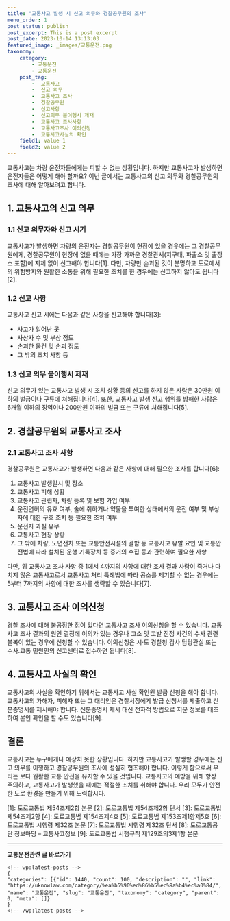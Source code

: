 ```yaml
---
title: "교통사고 발생 시 신고 의무와 경찰공무원의 조사"
menu_order: 1
post_status: publish
post_excerpt: This is a post excerpt
post_date: 2023-10-14 13:13:03
featured_image: _images/교통운전.png
taxonomy:
    category:
        - 교통운전
        - 교통운전
    post_tag:
        -  교통사고
        -  신고 의무
        -  교통사고 조사
        -  경찰공무원
        -  신고사항
        -  신고의무 불이행시 제재
        -  교통사고 조사사항
        -  교통사고조사 이의신청
        -  교통사고사실의 확인
    field1: value 1
    field2: value 2
---
```




교통사고는 차량 운전자들에게는 피할 수 없는 상황입니다. 하지만 교통사고가 발생하면 운전자들은 어떻게 해야 할까요? 이번 글에서는 교통사고의 신고 의무와 경찰공무원의 조사에 대해 알아보려고 합니다.

## 1. 교통사고의 신고 의무

### 1.1 신고 의무자와 신고 시기

교통사고가 발생하면 차량의 운전자는 경찰공무원이 현장에 있을 경우에는 그 경찰공무원에게, 경찰공무원이 현장에 없을 때에는 가장 가까운 경찰관서(지구대, 파출소 및 출장소 포함)에 지체 없이 신고해야 합니다[1]. 다만, 차량만 손괴된 것이 분명하고 도로에서의 위험방지와 원활한 소통을 위해 필요한 조치를 한 경우에는 신고하지 않아도 됩니다[2].

### 1.2 신고 사항

교통사고 신고 시에는 다음과 같은 사항을 신고해야 합니다[3]:
- 사고가 일어난 곳
- 사상자 수 및 부상 정도
- 손괴한 물건 및 손괴 정도
- 그 밖의 조치 사항 등

### 1.3 신고 의무 불이행시 제재

신고 의무가 있는 교통사고 발생 시 조치 상황 등의 신고를 하지 않은 사람은 30만원 이하의 벌금이나 구류에 처해집니다[4]. 또한, 교통사고 발생 신고 행위를 방해한 사람은 6개월 이하의 징역이나 200만원 이하의 벌금 또는 구류에 처해집니다[5].

## 2. 경찰공무원의 교통사고 조사

### 2.1 교통사고 조사 사항

경찰공무원은 교통사고가 발생하면 다음과 같은 사항에 대해 필요한 조사를 합니다[6]:
1. 교통사고 발생일시 및 장소
2. 교통사고 피해 상황
3. 교통사고 관련자, 차량 등록 및 보험 가입 여부
4. 운전면허의 유효 여부, 술에 취하거나 약물을 투여한 상태에서의 운전 여부 및 부상자에 대한 구호 조치 등 필요한 조치 여부
5. 운전자 과실 유무
6. 교통사고 현장 상황
7. 그 밖에 차량, 노면전차 또는 교통안전시설의 결함 등 교통사고 유발 요인 및 교통안전법에 따라 설치된 운행 기록장치 등 증거의 수집 등과 관련하여 필요한 사항

다만, 위 교통사고 조사 사항 중 1에서 4까지의 사항에 대한 조사 결과 사람이 죽거나 다치지 않은 교통사고로서 교통사고 처리 특례법에 따라 공소를 제기할 수 없는 경우에는 5부터 7까지의 사항에 대한 조사를 생략할 수 있습니다[7].

## 3. 교통사고 조사 이의신청

경찰 조사에 대해 불공정한 점이 있다면 교통사고 조사 이의신청을 할 수 있습니다. 교통사고 조사 결과의 원인 결정에 이의가 있는 경우나 고소 및 고발 진정 사건의 수사 관련 불복이 있는 경우에 신청할 수 있습니다. 이의신청은 시·도 경찰청 감사 담당관실 또는 수사.교통 민원인의 신고센터로 접수하면 됩니다[8].

## 4. 교통사고 사실의 확인

교통사고의 사실을 확인하기 위해서는 교통사고 사실 확인원 발급 신청을 해야 합니다. 교통사고의 가해자, 피해자 또는 그 대리인은 경찰서장에게 발급 신청서를 제출하고 신분증명서를 제시해야 합니다. 신분증명서 제시 대신 전자적 방법으로 지문 정보를 대조하여 본인 확인을 할 수도 있습니다[9].

## 결론

교통사고는 누구에게나 예상치 못한 상황입니다. 하지만 교통사고가 발생할 경우에는 신고 의무를 이행하고 경찰공무원의 조사에 성실히 협조해야 합니다. 이렇게 함으로써 우리는 보다 원활한 교통 안전을 유지할 수 있을 것입니다. 교통사고의 예방을 위해 항상 주의하고, 교통사고가 발생했을 때에는 적절한 조치를 취해야 합니다. 우리 모두가 안전한 도로 환경을 만들기 위해 노력합시다.

[1]: 도로교통법 제54조제2항 본문
[2]: 도로교통법 제54조제2항 단서
[3]: 도로교통법 제54조제2항
[4]: 도로교통법 제154조제4호
[5]: 도로교통법 제153조제1항제5호
[6]: 도로교통법 시행령 제32조 본문
[7]: 도로교통법 시행령 제32조 단서
[8]: 도로교통공단 정보마당 – 교통사고정보
[9]: 도로교통법 시행규칙 제129조의3제1항 본문


<!-- wp:separator -->
<hr class="wp-block-separator has-alpha-channel-opacity"/>
<!-- /wp:separator -->
<!-- wp:group {"backgroundColor":"base","layout":{"type":"constrained"}} -->
<div class="wp-block-group has-base-background-color has-background">
<!-- wp:paragraph {"align":"center","fontSize":"large"} -->
<p class="has-text-align-center has-large-font-size"><strong>교통운전관련 글 바로가기</strong></p>
<!-- /wp:paragraph -->

    <!-- wp:latest-posts -->
    {
    "categories": [{"id": 1440, "count": 100, "description": "", "link": "https://uknowlaw.com/category/%ea%b5%90%ed%86%b5%ec%9a%b4%ec%a0%84/", "name": "교통운전", "slug": "교통운전", "taxonomy": "category", "parent": 0, "meta": []}
    }
    <!-- /wp:latest-posts -->
    
</div>
<!-- /wp:group -->
    